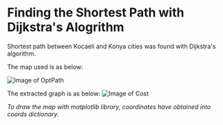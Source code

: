 # Finding the Shortest Path with Dijkstra's Alogrithm

Shortest path between Kocaeli and Konya cities was found with Dijkstra's algorithm.

The map used is as below:

![Image of OptPath](https://github.com/burhanbilen/Finding-the-Shortest-Path-with-Dijkstra-s-Alogrithm/blob/main/map.jpg)

The extracted graph is as below:
![Image of Cost](https://github.com/burhanbilen/Finding-the-Shortest-Path-with-Dijkstra-s-Alogrithm/blob/main/graph.png)

*To draw the map with matplotlib library, coordinates have obtained into coords dictionary.*

